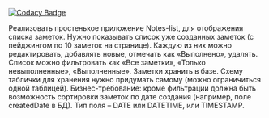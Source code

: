 [![Codacy Badge](https://api.codacy.com/project/badge/Grade/152fd39874b14057a4142cc70d575434)](https://www.codacy.com/app/AlexeyKorban/notes-jpa?utm_source=github.com&amp;utm_medium=referral&amp;utm_content=AlexeyKorban/notes-jpa&amp;utm_campaign=Badge_Grade)

Реализовать простенькое приложение Notes-list, для отображения списка заметок.
Нужно показывать список уже созданных заметок (с пейджингом по 10 заметок на странице). Каждую из них можно редактировать, добавлять новые, отмечать как «Выполнено», удалять. Список можно фильтровать как «Все заметки», «Только невыполненные», «Выполненные».
Заметки хранить в базе. Схему таблички для хранения нужно придумать самому (можно ограничиться одной таблицей).
Бизнес-требование: кроме фильтрации должна быть возможность сортировки заметок по дате создания (например, поле createdDate в БД). Тип поля – DATE или DATETIME, или TIMESTAMP.